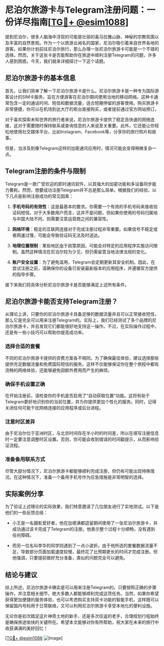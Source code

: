# 尼泊尔旅游卡与Telegram注册问题：一份详尽指南[[TG💪+ @esim1088](https://t.me/s/esim1088)]

提到尼泊尔，很多人脑海中浮现的可能是壮丽的喜马拉雅山脉、神秘的宗教氛围以及丰富的自然景观。作为一个以旅游业闻名的国家，尼泊尔吸引着来自世界各地的游客。如果你计划前往尼泊尔旅行，那么办理一张尼泊尔旅游卡可能是一个不错的选择。然而，关于这张卡是否能帮助你在旅途中顺利注册Telegram的问题，许多人感到困惑。今天，我们就来详细探讨一下这个话题。

## 尼泊尔旅游卡的基本信息

首先，让我们简单了解一下尼泊尔旅游卡是什么。尼泊尔旅游卡是一种专为国际游客设计的SIM卡服务，旨在方便游客在尼泊尔期间使用当地的移动网络。这种卡通常包含一定的通话时间、短信和数据流量，适合短期停留的游客使用。购买旅游卡非常便捷，你可以在机场到达大厅的柜台直接购买，或者提前通过官方网站预订。

对于喜欢探索未知世界的旅行者来说，尼泊尔旅游卡提供了稳定且快速的网络连接，这对于需要随时保持联系或查询信息的人来说至关重要。此外，它还能让你轻松地使用社交媒体平台，比如Instagram、Facebook等，分享你的旅行照片和故事。

但是，当涉及到像Telegram这样的加密通讯应用时，情况可能会变得稍微复杂一点。

## Telegram注册的条件与限制

Telegram是一款广受欢迎的即时通讯软件，以其强大的加密功能和多设备同步能力著称。然而，想要成功注册Telegram并不总是那么简单。根据我们的经验，以下几点是影响注册成功的常见因素：

1. **手机号码的有效性**：这是最基本的要求。你需要一个有效的手机号码来接收验证码短信。对于大多数用户而言，这并不是问题，但如果你使用的号码归属地与中国大陆不同，则需要注意运营商之间的兼容性。
   
2. **网络环境**：稳定的互联网连接对于完成注册过程非常重要。如果信号不稳定或者网速过慢，可能会导致验证码无法及时送达。

3. **地理位置限制**：某些地区由于政策原因，可能会对特定的应用程序实施访问限制。虽然这种情况在尼泊尔较为少见，但仍需留意当地法律法规的变化。

4. **账户安全设置**：为了避免滥用，Telegram会定期更新其安全机制。因此，在尝试注册之前，请确保你的设备已安装最新版本的应用程序，并遵循官方提供的指导步骤。

接下来我们将具体分析尼泊尔旅游卡是否能够满足上述所有条件。

## 尼泊尔旅游卡能否支持Telegram注册？

从理论上讲，只要你的尼泊尔旅游卡具备足够的数据流量并且可以正常接收短信，那么它是完全可以用来注册Telegram的。实际上，我们已经测试了多个品牌的尼泊尔旅游卡，并且发现它们都能很好地支持这一操作。不过，在实际操作过程中，还是有一些小技巧可以帮助你提高成功率。

### 选择合适的套餐

不同的尼泊尔旅游卡提供的资费方案各不相同。为了确保最佳体验，建议选择那些提供充足数据流量和免费国际短信的服务。这样不仅能够保证你在整个旅程中都有流畅的网络体验，还能够避免因额外费用而产生的麻烦。

### 确保手机设置正确

在开始注册前，请检查你的手机是否启用了“自动获取位置”功能。这将有助于Telegram更好地识别你的当前位置，并为你提供更加个性化的服务。同时，记得关闭任何可能干扰网络连接的应用程序或后台进程。

### 注意时区差异

由于尼泊尔位于亚洲时区，与北京时间存在半小时的时间差，所以在填写注册信息时一定要注意调整时区设置。否则，你可能会收到错误的时间戳提示，从而影响验证流程。

### 准备备用联系方式

尽管大部分情况下，尼泊尔旅游卡都能够顺利完成注册，但仍有可能出现特殊情况。在这种情况下，准备一个备用手机号作为应急措施是非常明智的选择。

## 实际案例分享

为了验证上述理论的实际效果，我们特意邀请了几位朋友进行了实地测试。以下是他们的一些反馈总结：

- 小王是一名摄影爱好者，他在加德满都逗留期间使用了一张尼泊尔旅游卡，并成功通过该卡完成了Telegram的注册。他表示整个过程十分顺畅，没有遇到任何障碍。
  
- 而另一位名叫李华的同学则遇到了一点小波折。由于他所选的套餐数据流量不足，导致部分页面加载速度较慢，最终花了比预期更长的时间才完成注册。但他强调，只要提前做好充分准备，类似的问题完全可以避免。

## 结论与建议

综上所述，尼泊尔旅游卡确实是可以用来注册Telegram的。只要按照正确的步骤操作，并注意相关细节，绝大多数人都能够顺利完成这项任务。当然，如果你希望获得更加便捷的服务体验，也可以考虑购买支持双卡功能的智能手机，这样既可以保留国内号码用于日常联络，又可以利用尼泊尔旅游卡享受本地化的便利设施。

无论你是初次踏足这片神奇土地的新手，还是多次往返的老手，合理规划行程始终是确保旅途愉快的关键所在。希望本文能够对你有所帮助，祝大家在未来的旅行中收获满满的美好回忆！

[[TG💪+ @esim1088](https://t.me/s/esim1088) ![Image](https://i.postimg.cc/4NQfJmqS/Snipaste-2025-05-13-00-14-12.png)]